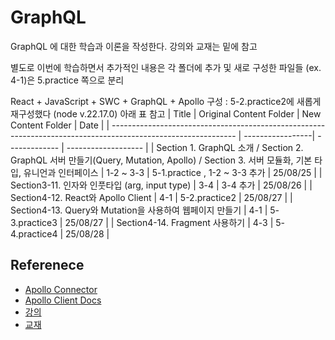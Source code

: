 # GraphQL

GraphQL 에 대한 학습과 이론을 작성한다.
강의와 교재는 밑에 참고

별도로 이번에 학습하면서 추가적인 내용은 각 폴더에 추가 및 새로 구성한 파일들 (ex. 4-1)은 5.practice 쪽으로 분리

React + JavaScript + SWC + GraphQL + Apollo 구성 : 5-2.practice2에 새롭게 재구성했다 (node v.22.17.0)
아래 표 참고
| Title | Original Content Folder | New Content Folder | Date |
| ------------------------------------------------------------------------------------------------------------- | -----------------| ------------- | ------------------- |
| Section 1. GraphQL 소개 / Section 2. GraphQL 서버 만들기(Query, Mutation, Apollo) / Section 3. 서버 모듈화, 기본 타입, 유니언과 인터페이스 | 1-2 ~ 3-3 | 5-1.practice , 1-2 ~ 3-3 추가 | 25/08/25 |
| Section3-11. 인자와 인풋타입 (arg, input type) | 3-4 | 3-4 추가 | 25/08/26 |
| Section4-12. React와 Apollo Client | 4-1 | 5-2.practice2 | 25/08/27 |
| Section4-13. Query와 Mutation을 사용하여 웹페이지 만들기 | 4-1 | 5-3.practice3 | 25/08/27 |
| Section4-14. Fragment 사용하기 | 4-3 | 5-4.practice4 | 25/08/28 |

## Referenece

- [Apollo Connector](https://www.apollographql.com/docs/graphos/connectors)
- [Apollo Client Docs](https://www.apollographql.com/docs/react/get-started)
- [강의](https://www.inflearn.com/course/%EC%96%84%ED%8C%8D%ED%95%9C-graphql-apollo/dashboard)
- [교재](https://www.yalco.kr/lectures/graphql-apollo/)
